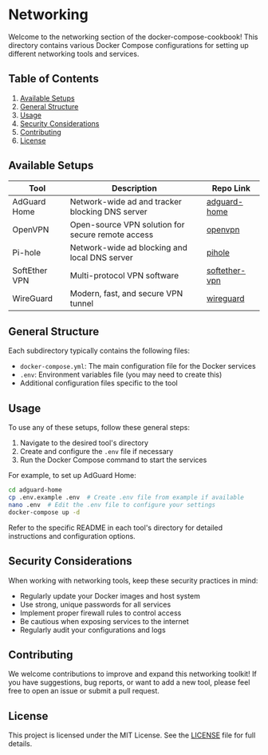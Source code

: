 # Networking

Welcome to the networking section of the docker-compose-cookbook! This directory contains various Docker Compose configurations for setting up different networking tools and services.

## Table of Contents

1. [Available Setups](#available-setups)
2. [General Structure](#general-structure)
3. [Usage](#usage)
4. [Security Considerations](#security-considerations)
5. [Contributing](#contributing)
6. [License](#license)

## Available Setups

| Tool | Description | Repo Link |
|------|-------------|-----------|
| AdGuard Home | Network-wide ad and tracker blocking DNS server | [adguard-home](https://github.com/vintagedon/docker-compose-cookbook/tree/main/networking/adguard-home) |
| OpenVPN | Open-source VPN solution for secure remote access | [openvpn](https://github.com/vintagedon/docker-compose-cookbook/tree/main/networking/openvpn) |
| Pi-hole | Network-wide ad blocking and local DNS server | [pihole](https://github.com/vintagedon/docker-compose-cookbook/tree/main/networking/pihole) |
| SoftEther VPN | Multi-protocol VPN software | [softether-vpn](https://github.com/vintagedon/docker-compose-cookbook/tree/main/networking/softether-vpn) |
| WireGuard | Modern, fast, and secure VPN tunnel | [wireguard](https://github.com/vintagedon/docker-compose-cookbook/tree/main/networking/wireguard) |

## General Structure

Each subdirectory typically contains the following files:

- `docker-compose.yml`: The main configuration file for the Docker services
- `.env`: Environment variables file (you may need to create this)
- Additional configuration files specific to the tool

## Usage

To use any of these setups, follow these general steps:

1. Navigate to the desired tool's directory
2. Create and configure the `.env` file if necessary
3. Run the Docker Compose command to start the services

For example, to set up AdGuard Home:

```bash
cd adguard-home
cp .env.example .env  # Create .env file from example if available
nano .env  # Edit the .env file to configure your settings
docker-compose up -d
```

Refer to the specific README in each tool's directory for detailed instructions and configuration options.

## Security Considerations

When working with networking tools, keep these security practices in mind:

- Regularly update your Docker images and host system
- Use strong, unique passwords for all services
- Implement proper firewall rules to control access
- Be cautious when exposing services to the internet
- Regularly audit your configurations and logs

## Contributing

We welcome contributions to improve and expand this networking toolkit! If you have suggestions, bug reports, or want to add a new tool, please feel free to open an issue or submit a pull request.

## License

This project is licensed under the MIT License. See the [LICENSE](https://github.com/vintagedon/docker-compose-cookbook/blob/main/LICENSE) file for full details.
